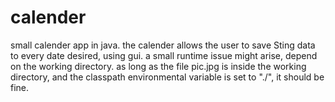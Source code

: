 # calender
small calender app in java. the calender allows the user to save Sting data to every date desired, using gui.
a small runtime issue might arise, depend on the working directory.
as long as the file pic.jpg  is inside the working directory, and the classpath environmental variable is set to "./", it should be fine.
